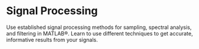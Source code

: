 # Signal Processing

Use established signal processing methods for sampling, spectral analysis, and filtering in MATLAB®. Learn to use different techniques to get accurate, informative results from your signals.